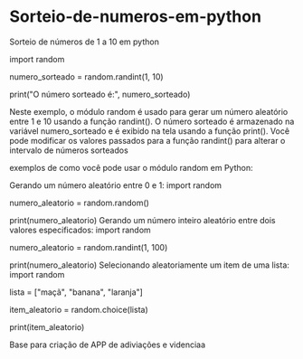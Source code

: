 # Sorteio-de-numeros-em-python
Sorteio de números de 1 a 10 em python


import random

numero_sorteado = random.randint(1, 10)

print("O número sorteado é:", numero_sorteado)

Neste exemplo, o módulo random é usado para gerar um número aleatório entre 1 e 10 usando a função randint(). O número sorteado é armazenado na variável numero_sorteado e é exibido na tela usando a função print(). Você pode modificar os valores passados para a função randint() para alterar o intervalo de números sorteados


exemplos de como você pode usar o módulo random em Python:

Gerando um número aleatório entre 0 e 1:
import random

numero_aleatorio = random.random()

print(numero_aleatorio)
Gerando um número inteiro aleatório entre dois valores especificados:
import random

numero_aleatorio = random.randint(1, 100)

print(numero_aleatorio)
Selecionando aleatoriamente um item de uma lista:
import random

lista = ["maçã", "banana", "laranja"]

item_aleatorio = random.choice(lista)

print(item_aleatorio)

Base para criação de APP de adiviações e videnciaa
